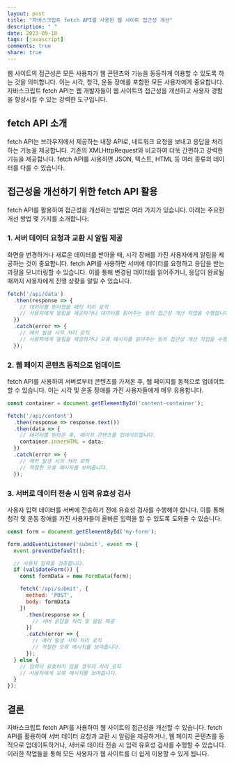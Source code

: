 ```yaml
---
layout: post
title: "자바스크립트 fetch API를 사용한 웹 사이트 접근성 개선"
description: " "
date: 2023-09-10
tags: [javascript]
comments: true
share: true
---
```


웹 사이트의 접근성은 모든 사용자가 웹 콘텐츠와 기능을 동등하게 이용할 수 있도록 하는 것을 의미합니다. 이는 시각, 청각, 운동 장애를 포함한 모든 사용자에게 중요합니다. 자바스크립트 fetch API는 웹 개발자들이 웹 사이트의 접근성을 개선하고 사용자 경험을 향상시킬 수 있는 강력한 도구입니다. 

## fetch API 소개

fetch API는 브라우저에서 제공하는 내장 API로, 네트워크 요청을 보내고 응답을 처리하는 기능을 제공합니다. 기존의 XMLHttpRequest와 비교하여 더욱 간편하고 강력한 기능을 제공합니다. fetch API를 사용하면 JSON, 텍스트, HTML 등 여러 종류의 데이터를 다룰 수 있습니다.

## 접근성을 개선하기 위한 fetch API 활용

fetch API를 활용하여 접근성을 개선하는 방법은 여러 가지가 있습니다. 아래는 주요한 개선 방법 몇 가지를 소개합니다:

### 1. 서버 데이터 요청과 교환 시 알림 제공

화면을 변경하거나 새로운 데이터를 받아올 때, 시각 장애를 가진 사용자에게 알림을 제공하는 것이 중요합니다. fetch API를 사용하면 서버에 데이터를 요청하고 응답을 받는 과정을 모니터링할 수 있습니다. 이를 통해 변경된 데이터를 읽어주거나, 응답이 완료될 때까지 사용자에게 진행 상황을 알릴 수 있습니다.

```javascript
fetch('/api/data')
  .then(response => {
    // 데이터를 받아왔을 때의 처리 로직
    // 사용자에게 알림을 제공하거나 데이터를 읽어주는 등의 접근성 개선 작업을 수행합니다.
  })
  .catch(error => {
    // 에러 발생 시의 처리 로직
    // 사용자에게 알림을 제공하거나 오류 메시지를 읽어주는 등의 접근성 개선 작업을 수행합니다.
  });
```

### 2. 웹 페이지 콘텐츠 동적으로 업데이트

fetch API를 사용하여 서버로부터 콘텐츠를 가져온 후, 웹 페이지를 동적으로 업데이트할 수 있습니다. 이는 시각 및 운동 장애를 가진 사용자들에게 매우 유용합니다.

```javascript
const container = document.getElementById('content-container');

fetch('/api/content')
  .then(response => response.text())
  .then(data => {
    // 데이터를 받아온 후, 페이지 콘텐츠를 업데이트합니다.
    container.innerHTML = data;
  })
  .catch(error => {
    // 에러 발생 시의 처리 로직
    // 적절한 오류 메시지를 보여줍니다.
  });
```

### 3. 서버로 데이터 전송 시 입력 유효성 검사

사용자 입력 데이터를 서버에 전송하기 전에 유효성 검사를 수행해야 합니다. 이를 통해 청각 및 운동 장애를 가진 사용자들이 올바른 입력을 할 수 있도록 도와줄 수 있습니다.

```javascript
const form = document.getElementById('my-form');

form.addEventListener('submit', event => {
  event.preventDefault();

  // 사용자 입력을 검증합니다.
  if (validateForm()) {
    const formData = new FormData(form);

    fetch('/api/submit', {
      method: 'POST',
      body: formData
    })
      .then(response => {
        // 서버 응답을 처리 및 알림 제공
      })
      .catch(error => {
        // 에러 발생 시의 처리 로직
        // 적절한 오류 메시지를 보여줍니다.
      });
  } else {
    // 입력이 유효하지 않을 경우의 처리 로직
    // 사용자에게 오류 메시지를 보여줍니다.
  }
});
```

## 결론

자바스크립트 fetch API를 사용하여 웹 사이트의 접근성을 개선할 수 있습니다. fetch API를 활용하여 서버 데이터 요청과 교환 시 알림을 제공하거나, 웹 페이지 콘텐츠를 동적으로 업데이트하거나, 서버로 데이터 전송 시 입력 유효성 검사를 수행할 수 있습니다. 이러한 작업들을 통해 모든 사용자가 웹 사이트를 더 쉽게 이용할 수 있게 됩니다.